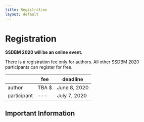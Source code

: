 ```yaml
---
title: Registration
layout: default
---
```



# Registration

**SSDBM 2020 will be an online event.**


There is a registration fee only for authors. All other SSDBM 2020 participants can register for free.


|             | fee   | deadline     |
|-------------|-------|--------------|
| author      | TBA $ | June 8, 2020 |
| participant | ---   | July 7, 2020 |



<!-- The [registration site](https://www.eventbrite.com/e/ssdbm-2020-tickets-105231133152) is now open. -->






## Important Information

<!-- - Authors must register by June 8, 2020.

- SSDBM 2020 requires one registration per accepted paper; otherwise it will not be included in the proceedings. Please specify the submission ID while registering.

- If you are the co-author of more than one paper, you only need to register once. -->

<!--
- Regular or Student Registration includes access to the 3-day conference, including lunch and coffee breaks, social dinner, and reception.

- In order to qualify for student rates, a letter from the advisor confirming student status must be sent via e-mail to the organizers (ssdbm2020@easychair.org).

- Conference registrants may purchase additional tickets for the social event during the online registration process.
-->
